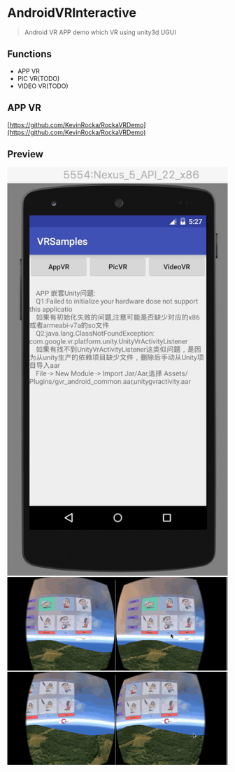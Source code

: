 # AndroidVRInteractive
> Android VR APP demo which VR using unity3d UGUI

## Functions
- APP VR
- PIC VR(TODO)
- VIDEO VR(TODO)


## APP VR

[https://github.com/KevinRocka/RockaVRDemo](https://github.com/KevinRocka/RockaVRDemo)

## Preview
![image](https://github.com/KevinRocka/AndroidVRInteractive/blob/master/screenGif/1.png?raw=true)
![image](https://github.com/KevinRocka/AndroidVRInteractive/blob/master/screenGif/pannel.gif?raw=true)
![image](https://github.com/KevinRocka/AndroidVRInteractive/blob/master/screenGif/reset.gif?raw=true)
